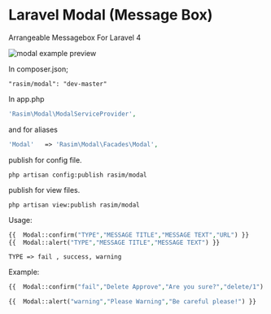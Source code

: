 Laravel Modal (Message Box)
==================

Arrangeable Messagebox For Laravel 4

![modal example preview](https://camo.githubusercontent.com/efe9a8d52a01f0b5fd3ffa4c70ee16b6830eb4ee/687474703a2f2f746979732e6e65742f6d6f64616c2e706e67)

In composer.json;

```shell
"rasim/modal": "dev-master"
```

In app.php

```php
'Rasim\Modal\ModalServiceProvider',
```

and for aliases

```php
'Modal'   => 'Rasim\Modal\Facades\Modal',
```


publish for config file.

```shell
php artisan config:publish rasim/modal
```

publish for view files.
```shell
php artisan view:publish rasim/modal
```

Usage:

```php
{{ 	Modal::confirm("TYPE","MESSAGE TITLE","MESSAGE TEXT","URL") }}
{{ 	Modal::alert("TYPE","MESSAGE TITLE","MESSAGE TEXT") }}
```

```
TYPE => fail , success, warning
```

Example:

```php
{{ 	Modal::confirm("fail","Delete Approve","Are you sure?","delete/1") }}

{{ 	Modal::alert("warning","Please Warning","Be careful please!") }}
```


